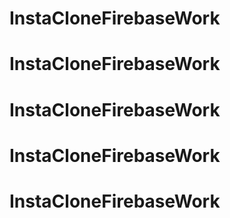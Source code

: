 # InstaCloneFirebaseWork
# InstaCloneFirebaseWork
# InstaCloneFirebaseWork
# InstaCloneFirebaseWork
# InstaCloneFirebaseWork

